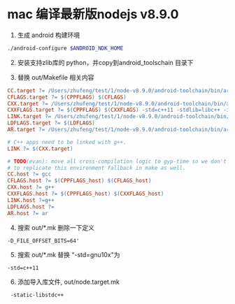 
# mac 编译最新版nodejs v8.9.0
1. 生成 android 构建环境
```bash
./android-configure $ANDROID_NDK_HOME
```
2. 安装支持zlib库的 python，并copy到android_toolschain 目录下

3. 替换 out/Makefile 相关内容
```makefile
CC.target ?= /Users/zhufeng/test/1/node-v8.9.0/android-toolchain/bin/arm-linux-androideabi-clang
CFLAGS.target ?= $(CPPFLAGS) $(CFLAGS)
CXX.target ?= /Users/zhufeng/test/1/node-v8.9.0/android-toolchain/bin/arm-linux-androideabi-clang++
CXXFLAGS.target ?= $(CPPFLAGS) $(CXXFLAGS) -std=c++11 -stdlib=libc++ -isystem /Users/zhufeng/test/node-v8.9.0/android-toolchain/include/c++/4.9.x/
LINK.target ?= /Users/zhufeng/test/1/node-v8.9.0/android-toolchain/bin/arm-linux-androideabi-clang++
LDFLAGS.target ?= $(LDFLAGS)
AR.target ?= /Users/zhufeng/test/1/node-v8.9.0/android-toolchain/bin/arm-linux-androideabi-ar

# C++ apps need to be linked with g++.
LINK ?= $(CXX.target)

# TODO(evan): move all cross-compilation logic to gyp-time so we don't need
# to replicate this environment fallback in make as well.
CC.host ?= gcc
CFLAGS.host ?= $(CPPFLAGS_host) $(CFLAGS_host)
CXX.host ?= g++
CXXFLAGS.host ?= $(CPPFLAGS_host) $(CXXFLAGS_host)
LINK.host ?=g++
LDFLAGS.host ?=
AR.host ?= ar
```
4. 搜索 out/*.mk 删除一下定义
```
-D_FILE_OFFSET_BITS=64'
```

5. 搜索 out/*.mk 替换 "-std=gnu10x"为
```
-std=c++11
```

6. 添加导入库文件, out/node.target.mk
```
 -static-libstdc++
```

